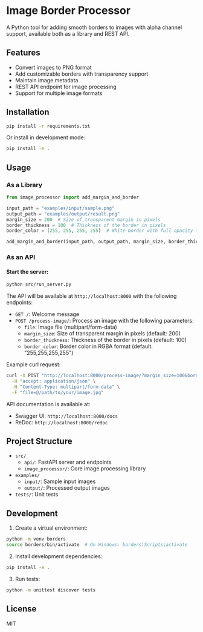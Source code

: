 # Image Border Processor

A Python tool for adding smooth borders to images with alpha channel support,
available both as a library and REST API.

## Features

- Convert images to PNG format
- Add customizable borders with transparency support
- Maintain image metadata
- REST API endpoint for image processing
- Support for multiple image formats

## Installation

```bash
pip install -r requirements.txt
```

Or install in development mode:

```bash
pip install -e .
```

## Usage

### As a Library

```python
from image_processor import add_margin_and_border

input_path = "examples/input/sample.png"
output_path = "examples/output/result.png"
margin_size = 200  # Size of transparent margin in pixels
border_thickness = 100  # Thickness of the border in pixels
border_color = (255, 255, 255, 255)  # White border with full opacity (RGBA)

add_margin_and_border(input_path, output_path, margin_size, border_thickness, border_color)
```

### As an API

#### Start the server:

```bash
python src/run_server.py
```

The API will be available at `http://localhost:8000` with the following
   endpoints:

- `GET /`: Welcome message
- `POST /process-image/`: Process an image with the following parameters:
  - `file`: Image file (multipart/form-data)
  - `margin_size`: Size of transparent margin in pixels (default: 200)
  - `border_thickness`: Thickness of the border in pixels (default: 100)
  - `border_color`: Border color in RGBA format (default: "255,255,255,255")

Example curl request:

```bash
curl -X POST "http://localhost:8000/process-image/?margin_size=100&border_thickness=50&border_color=255,0,0,255" \
  -H "accept: application/json" \
  -H "Content-Type: multipart/form-data" \
  -F "file=@/path/to/your/image.jpg"
```

API documentation is available at:

- Swagger UI: `http://localhost:8000/docs`
- ReDoc: `http://localhost:8000/redoc`

## Project Structure

- `src/`
  - `api/`: FastAPI server and endpoints
  - `image_processor/`: Core image processing library
- `examples/`
  - `input/`: Sample input images
  - `output/`: Processed output images
- `tests/`: Unit tests

## Development

1. Create a virtual environment:

```bash
python -m venv borders
source borders/bin/activate  # On Windows: borders\Scripts\activate
```

2. Install development dependencies:

```bash
pip install -e .
```

3. Run tests:

```bash
python -m unittest discover tests
```

## License

MIT
